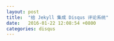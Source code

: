 ```yaml
---
layout: post
title:  "给 Jekyll 集成 Disqus 评论系统"
date:   2016-01-22 12:08:54 +0800
categories: disqus
---
```

